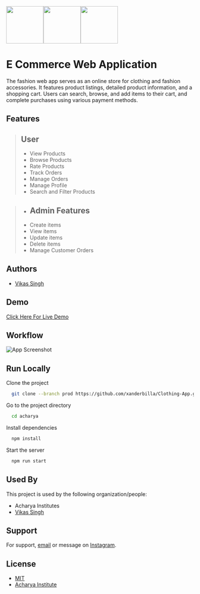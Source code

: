 <div style="display:flex;">
  <img src="https://i.imgur.com/6bvTjCh.png" alt="" height="100px" width="100px"> 
  <img src="https://www.pngall.com/wp-content/uploads/5/Vertical-Line-PNG-Images.png" alt="" height="100px">
<img src="https://i.imgur.com/G6sWWqH.png" alt="" height="100px" >
  </div>

# E Commerce Web Application

The fashion web app serves as an online store for clothing and fashion accessories. It features product listings, detailed product information, and a shopping cart. Users can search, browse, and add items to their cart, and complete purchases using various payment methods.

## Features

> ## User
> 
> - View Products
> - Browse Products
> - Rate Products
> - Track Orders
> - Manage Orders
> - Manage Profile
> - Search and Filter Products
> 

> - ## Admin Features
> - Create items
> - View items
> - Update items
> - Delete items
> - Manage Customer Orders

## Authors

- [Vikas Singh](https://www.github.com/octokatherine)


## Demo

[Click Here For Live Demo](https://fashion.xanderbilla.com)

## Workflow

![App Screenshot](https://i.imgur.com/8EE3Lo8.png)

## Run Locally

Clone the project

```bash
  git clone --branch prod https://github.com/xanderbilla/Clothing-App.git
```

Go to the project directory

```bash
  cd acharya
```

Install dependencies

```bash
  npm install
```

Start the server

```bash
  npm run start
```


## Used By

This project is used by the following organization/people:

- Acharya Institutes
- [Vikas Singh](https://github.com/xanderbilla)

## Support

For support, [email](mailto:xanderbilla@gmail.com) or message on [Instagram](https://instagram.com/xanderbilla).

## License

- [MIT](https://choosealicense.com/licenses/mit/)
- [Acharya Institute](https://www.acharya.ac.in/)
